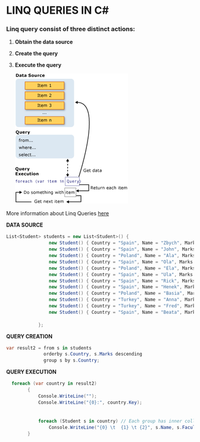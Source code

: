 # LINQ QUERIES IN C#

### Linq query consist of three distinct actions:
	
1. **Obtain the data source**
2. **Create the query**
3. **Execute the query**

	![query](imgs/linq_query.png)

More information about Linq Queries [here](https://docs.microsoft.com/en-us/dotnet/csharp/programming-guide/concepts/linq/introduction-to-linq-queries)



**DATA SOURCE**

```c#
List<Student> students = new List<Student>() {
                new Student() { Country = "Spain", Name = "Zbych", Marks = 13, Faculty = "Informatics"} ,
                new Student() { Country = "Spain", Name = "John", Marks = 11, Faculty = "Informatics"} ,
                new Student() { Country = "Poland", Name = "Ala", Marks = 12, Faculty = "Mathematics" } ,
                new Student() { Country = "Spain", Name = "Ola", Marks = 9, Faculty = "Informatics" } ,
                new Student() { Country = "Poland", Name = "Ela", Marks = 4, Faculty = "Mathematics"} ,
                new Student() { Country = "Spain", Name = "Ula", Marks = 10, Faculty = "Informatics" },
                new Student() { Country = "Spain", Name = "Rick", Marks = 12, Faculty = "Medicine" },
                new Student() { Country = "Spain", Name = "Henek", Marks = 10, Faculty = "Mathematics" },
                new Student() { Country = "Poland", Name = "Basia", Marks = 14, Faculty = "Medicine" },
                new Student() { Country = "Turkey", Name = "Anna", Marks = 11, Faculty = "Mathematics" },
                new Student() { Country = "Turkey", Name = "Fred", Marks = 5, Faculty = "Informatics" },
                new Student() { Country = "Spain", Name = "Beata", Marks = 9, Faculty = "Psychology" }

            };
```


**QUERY CREATION**

```c#
var result2 = from s in students
              orderby s.Country, s.Marks descending
              group s by s.Country;
````




**QUERY EXECUTION**

```c#
  foreach (var country in result2)
        {
            Console.WriteLine("");
            Console.WriteLine("{0}:", country.Key);  


            foreach (Student s in country) // Each group has inner collection
                Console.WriteLine("{0} \t  {1} \t {2}", s.Name, s.Faculty, s.Marks);
        }
````
	
